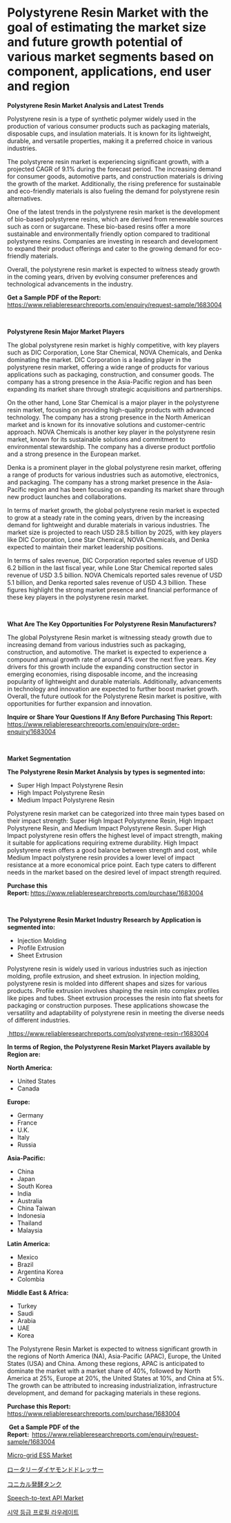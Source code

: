 <p><h1>Polystyrene Resin Market with the goal of estimating the market size and future growth potential of various market segments based on component, applications, end user and region</h1></p><p><strong>Polystyrene Resin Market Analysis and Latest Trends</strong></p>
<p><p>Polystyrene resin is a type of synthetic polymer widely used in the production of various consumer products such as packaging materials, disposable cups, and insulation materials. It is known for its lightweight, durable, and versatile properties, making it a preferred choice in various industries.</p><p>The polystyrene resin market is experiencing significant growth, with a projected CAGR of 9.1% during the forecast period. The increasing demand for consumer goods, automotive parts, and construction materials is driving the growth of the market. Additionally, the rising preference for sustainable and eco-friendly materials is also fueling the demand for polystyrene resin alternatives.</p><p>One of the latest trends in the polystyrene resin market is the development of bio-based polystyrene resins, which are derived from renewable sources such as corn or sugarcane. These bio-based resins offer a more sustainable and environmentally friendly option compared to traditional polystyrene resins. Companies are investing in research and development to expand their product offerings and cater to the growing demand for eco-friendly materials.</p><p>Overall, the polystyrene resin market is expected to witness steady growth in the coming years, driven by evolving consumer preferences and technological advancements in the industry.</p></p>
<p><strong>Get a Sample PDF of the Report:&nbsp;</strong> <a href="https://www.reliableresearchreports.com/enquiry/request-sample/1683004">https://www.reliableresearchreports.com/enquiry/request-sample/1683004</a></p>
<p>&nbsp;</p>
<p><strong>Polystyrene Resin Major Market Players</strong></p>
<p><p>The global polystyrene resin market is highly competitive, with key players such as DIC Corporation, Lone Star Chemical, NOVA Chemicals, and Denka dominating the market. DIC Corporation is a leading player in the polystyrene resin market, offering a wide range of products for various applications such as packaging, construction, and consumer goods. The company has a strong presence in the Asia-Pacific region and has been expanding its market share through strategic acquisitions and partnerships.</p><p>On the other hand, Lone Star Chemical is a major player in the polystyrene resin market, focusing on providing high-quality products with advanced technology. The company has a strong presence in the North American market and is known for its innovative solutions and customer-centric approach. NOVA Chemicals is another key player in the polystyrene resin market, known for its sustainable solutions and commitment to environmental stewardship. The company has a diverse product portfolio and a strong presence in the European market.</p><p>Denka is a prominent player in the global polystyrene resin market, offering a range of products for various industries such as automotive, electronics, and packaging. The company has a strong market presence in the Asia-Pacific region and has been focusing on expanding its market share through new product launches and collaborations.</p><p>In terms of market growth, the global polystyrene resin market is expected to grow at a steady rate in the coming years, driven by the increasing demand for lightweight and durable materials in various industries. The market size is projected to reach USD 28.5 billion by 2025, with key players like DIC Corporation, Lone Star Chemical, NOVA Chemicals, and Denka expected to maintain their market leadership positions.</p><p>In terms of sales revenue, DIC Corporation reported sales revenue of USD 6.2 billion in the last fiscal year, while Lone Star Chemical reported sales revenue of USD 3.5 billion. NOVA Chemicals reported sales revenue of USD 5.1 billion, and Denka reported sales revenue of USD 4.3 billion. These figures highlight the strong market presence and financial performance of these key players in the polystyrene resin market.</p></p>
<p>&nbsp;</p>
<p><strong>What Are The Key Opportunities For Polystyrene Resin Manufacturers?</strong></p>
<p><p>The global Polystyrene Resin market is witnessing steady growth due to increasing demand from various industries such as packaging, construction, and automotive. The market is expected to experience a compound annual growth rate of around 4% over the next five years. Key drivers for this growth include the expanding construction sector in emerging economies, rising disposable income, and the increasing popularity of lightweight and durable materials. Additionally, advancements in technology and innovation are expected to further boost market growth. Overall, the future outlook for the Polystyrene Resin market is positive, with opportunities for further expansion and innovation.</p></p>
<p><strong>Inquire or Share Your Questions If Any Before Purchasing This Report:</strong> <a href="https://www.reliableresearchreports.com/enquiry/pre-order-enquiry/1683004">https://www.reliableresearchreports.com/enquiry/pre-order-enquiry/1683004</a></p>
<p>&nbsp;</p>
<p><strong>Market Segmentation</strong></p>
<p><strong>The Polystyrene Resin Market Analysis by types is segmented into:</strong></p>
<p><ul><li>Super High Impact Polystyrene Resin</li><li>High Impact Polystyrene Resin</li><li>Medium Impact Polystyrene Resin</li></ul></p>
<p><p>Polystyrene resin market can be categorized into three main types based on their impact strength: Super High Impact Polystyrene Resin, High Impact Polystyrene Resin, and Medium Impact Polystyrene Resin. Super High Impact polystyrene resin offers the highest level of impact strength, making it suitable for applications requiring extreme durability. High Impact polystyrene resin offers a good balance between strength and cost, while Medium Impact polystyrene resin provides a lower level of impact resistance at a more economical price point. Each type caters to different needs in the market based on the desired level of impact strength required.</p></p>
<p><strong>Purchase this Report:&nbsp;</strong><a href="https://www.reliableresearchreports.com/purchase/1683004">https://www.reliableresearchreports.com/purchase/1683004</a></p>
<p>&nbsp;</p>
<p><strong>The Polystyrene Resin Market Industry Research by Application is segmented into:</strong></p>
<p><ul><li>Injection Molding</li><li>Profile Extrusion</li><li>Sheet Extrusion</li></ul></p>
<p><p>Polystyrene resin is widely used in various industries such as injection molding, profile extrusion, and sheet extrusion. In injection molding, polystyrene resin is molded into different shapes and sizes for various products. Profile extrusion involves shaping the resin into complex profiles like pipes and tubes. Sheet extrusion processes the resin into flat sheets for packaging or construction purposes. These applications showcase the versatility and adaptability of polystyrene resin in meeting the diverse needs of different industries.</p></p>
<p><a href="https://www.reliableresearchreports.com/polystyrene-resin-r1683004">&nbsp;https://www.reliableresearchreports.com/polystyrene-resin-r1683004</a></p>
<p><strong>In terms of Region, the Polystyrene Resin Market Players available by Region are:</strong></p>
<p>
    <p> <strong> North America: </strong>
        <ul>
            <li>United States</li>
            <li>Canada</li>
        </ul>
        </p> 
    <p> <strong> Europe: </strong>
        <ul>
            <li>Germany</li>
            <li>France</li>
            <li>U.K.</li>
            <li>Italy</li>
            <li>Russia</li>
        </ul>
        </p> 
    <p> <strong> Asia-Pacific: </strong>
        <ul>
            <li>China</li>
            <li>Japan</li>
            <li>South Korea</li>
            <li>India</li>
            <li>Australia</li>
            <li>China Taiwan</li>
            <li>Indonesia</li>
            <li>Thailand</li>
            <li>Malaysia</li>
        </ul>
        </p> 
    <p> <strong> Latin America: </strong>
        <ul>
            <li>Mexico</li>
            <li>Brazil</li>
            <li>Argentina Korea</li>
            <li>Colombia</li>
        </ul>
        </p> 
    <p> <strong> Middle East & Africa: </strong>
        <ul>
            <li>Turkey</li>
            <li>Saudi</li>
            <li>Arabia</li>
            <li>UAE</li>
            <li>Korea</li>
        </ul>
    </p>
    </p>
<p><p>The Polystyrene Resin Market is expected to witness significant growth in the regions of North America (NA), Asia-Pacific (APAC), Europe, the United States (USA) and China. Among these regions, APAC is anticipated to dominate the market with a market share of 40%, followed by North America at 25%, Europe at 20%, the United States at 10%, and China at 5%. The growth can be attributed to increasing industrialization, infrastructure development, and demand for packaging materials in these regions.</p></p>
<p><strong>Purchase this Report: </strong><a href="https://www.reliableresearchreports.com/purchase/1683004">https://www.reliableresearchreports.com/purchase/1683004</a></p>
<p>&nbsp;<strong>Get a Sample PDF of the Report:&nbsp;&nbsp;</strong><a href="https://www.reliableresearchreports.com/enquiry/request-sample/1683004">https://www.reliableresearchreports.com/enquiry/request-sample/1683004</a></p>
<p><strong></strong></p>
<p><p><a href="https://github.com/irfadac/Market-Research-Report-List-4/blob/main/micro-grid-ess-market.md">Micro-grid ESS Market</a></p><p><a href="https://medium.com/@elenorkiehn/%E3%83%AD%E3%83%BC%E3%82%BF%E3%83%AA%E3%83%BC%E3%83%80%E3%82%A4%E3%83%A4%E3%83%A2%E3%83%B3%E3%83%89%E3%83%89%E3%83%AC%E3%83%83%E3%82%B5%E3%83%BC%E3%81%AE%E5%B8%82%E5%A0%B4-%E7%A8%AE%E9%A1%9E-%E7%94%A8%E9%80%94-%E3%81%8A%E3%82%88%E3%81%B3%E5%9C%B0%E7%90%86%E3%81%AB%E3%82%88%E3%82%8B%E5%8C%85%E6%8B%AC%E7%9A%84%E8%A9%95%E4%BE%A1-b6f31b78f519">ロータリーダイヤモンドドレッサー</a></p><p><a href="https://medium.com/@laceyzemlak1/%E5%86%86%E9%8C%90%E5%BD%A2%E7%99%BA%E9%85%B5%E3%82%BF%E3%83%B3%E3%82%AF%E5%B8%82%E5%A0%B4%E3%81%AF-%E5%B8%82%E5%A0%B4%E3%82%B7%E3%82%A7%E3%82%A2-%E3%82%B5%E3%82%A4%E3%82%BA-2023%E5%B9%B4%E3%81%BE%E3%81%A7%E3%81%AE%E4%BA%88%E6%83%B3%E4%BA%88%E6%B8%AC%E3%81%AB%E7%84%A6%E7%82%B9%E3%82%92%E5%BD%93%E3%81%A6%E3%81%A6%E3%81%84%E3%81%BE%E3%81%99-442d5499b51b">コニカル発酵タンク</a></p><p><a href="https://github.com/myacatherineblakecaczo9vcsw/Market-Research-Report-List-3/blob/main/speech-to-text-api-market.md">Speech-to-text API Market</a></p><p><a href="https://medium.com/@koleledner/reagent-grade-propyl-laurate-%EC%8B%9C%EC%9E%A5-%EA%B2%BD%EC%9F%81-%EB%B6%84%EC%84%9D-%EC%8B%9C%EC%9E%A5-%EB%8F%99%ED%96%A5-%EB%B0%8F-2031%EB%85%84%EA%B9%8C%EC%A7%80-%EC%98%88%EC%B8%A1-4e2bb33fd76f">시약 등급 프로필 라우레이트</a></p></p>